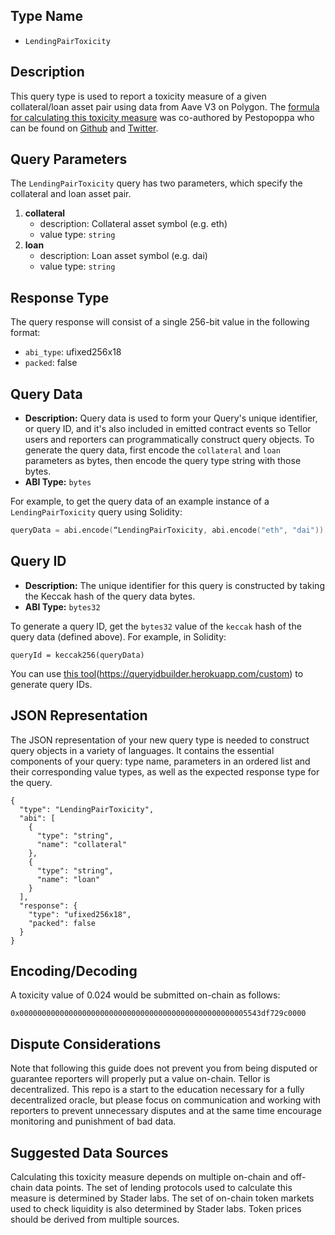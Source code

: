 ## Type Name
- `LendingPairToxicity`

## Description

This query type is used to report a toxicity measure of a given collateral/loan asset pair using data from Aave V3 on Polygon. The [formula for calculating this toxicity measure](./LendingPairToxicity/LendingPairToxicity.pdf) was co-authored by Pestopoppa who can be found on [Github](https://github.com/pestopoppa) and [Twitter](https://twitter.com/PestoPoppa).

## Query Parameters

The `LendingPairToxicity` query has two parameters, which specify the collateral and loan asset pair.

1. **collateral**
	- description: Collateral asset symbol (e.g. eth)
	- value type: `string`
2. **loan**
	- description: Loan asset symbol (e.g. dai)
	- value type: `string`


## Response Type
The query response will consist of a single 256-bit value in the following format:
- `abi_type`: ufixed256x18
- `packed`: false

## Query Data

- **Description:** Query data is used to form your Query's unique identifier, or query ID, and it's also included in emitted contract events so Tellor users and reporters can programmatically construct query objects. To generate the query data, first encode the `collateral` and `loan` parameters as bytes, then encode the query type string with those bytes.
- **ABI Type:** `bytes`

For example, to get the query data of an example instance of a `LendingPairToxicity` query using Solidity:

```s
queryData = abi.encode(“LendingPairToxicity, abi.encode("eth", "dai"))
````

## Query ID
- **Description:** The unique identifier for this query is constructed by taking the Keccak hash of the query data bytes.
- **ABI Type:** `bytes32`

To generate a query ID, get the `bytes32` value of the `keccak` hash of the query data (defined above). For example, in Solidity:
```Solidity
queryId = keccak256(queryData)
```

You can use [this tool](#)(https://queryidbuilder.herokuapp.com/custom) to generate query IDs.

## JSON Representation
The JSON representation of your new query type is needed to construct query objects in a variety of languages. It contains the essential components of your query: type name, parameters in an ordered list and their corresponding value types, as well as the expected response type for the query.

```
{
  "type": "LendingPairToxicity",
  "abi": [
    {
      "type": "string",
      "name": "collateral"
    },
	{
	  "type": "string",
	  "name": "loan"
	}
  ],
  "response": {
    "type": "ufixed256x18",
    "packed": false
  }
}
```

## Encoding/Decoding

A toxicity value of 0.024 would be submitted on-chain as follows:

`0x000000000000000000000000000000000000000000000000005543df729c0000`

## Dispute Considerations

Note that following this guide does not prevent you from being disputed or guarantee reporters will properly put a value on-chain. Tellor is decentralized.  This repo is a start to the education necessary for a fully decentralized oracle, but please focus on communication and working with reporters to prevent unnecessary disputes and at the same time encourage monitoring and punishment of bad data. 


## Suggested Data Sources

Calculating this toxicity measure depends on multiple on-chain and off-chain data points. The set of lending protocols used to calculate this measure is determined by Stader labs. The set of on-chain token markets used to check liquidity is also determined by Stader labs. Token prices should be derived from multiple sources.
